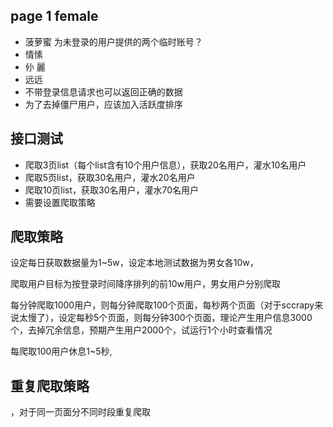 ## page 1 female

- 菠萝蜜 为未登录的用户提供的两个临时账号？
- 情愫
- 仦 麗
- 远远
- 不带登录信息请求也可以返回正确的数据
- 为了去掉僵尸用户，应该加入活跃度排序


## 接口测试

- 爬取3页list（每个list含有10个用户信息），获取20名用户，灌水10名用户
- 爬取5页list，获取30名用户，灌水20名用户
- 爬取10页list，获取30名用户，灌水70名用户
- 需要设置爬取策略


## 爬取策略

设定每日获取数据量为1~5w，设定本地测试数据为男女各10w，

爬取用户目标为按登录时间降序排列的前10w用户，男女用户分别爬取

每分钟爬取1000用户，则每分钟爬取100个页面，每秒两个页面（对于sccrapy来说太慢了），设定每秒5个页面，则每分钟300个页面，理论产生用户信息3000个，去掉冗余信息，预期产生用户2000个，试运行1个小时查看情况

每爬取100用户休息1~5秒,

## 重复爬取策略

，对于同一页面分不同时段重复爬取